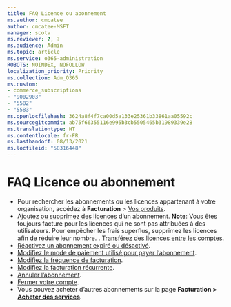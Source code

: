 ```yaml
---
title: FAQ Licence ou abonnement
ms.author: cmcatee
author: cmcatee-MSFT
manager: scotv
ms.reviewer: ?, ?
ms.audience: Admin
ms.topic: article
ms.service: o365-administration
ROBOTS: NOINDEX, NOFOLLOW
localization_priority: Priority
ms.collection: Adm_O365
ms.custom:
- commerce_subscriptions
- "9002903"
- "5582"
- "5583"
ms.openlocfilehash: 3624a8f4f7ca00d5a133e25361b33861aa05592c
ms.sourcegitcommit: ab75f66355116e995b3cb5505465b31989339e28
ms.translationtype: HT
ms.contentlocale: fr-FR
ms.lasthandoff: 08/13/2021
ms.locfileid: "58316448"
---
```

# <a name="license-or-subscription-faq"></a>FAQ Licence ou abonnement

- Pour rechercher les abonnements ou les licences appartenant à votre organisation, accédez à **Facturation** > [Vos produits](https://go.microsoft.com/fwlink/p/?linkid=842054).
- [Ajoutez ou supprimez des licences](https://docs.microsoft.com/alchemyinsights/how-to-add-or-reduce-licenses) d’un abonnement.
    **Note**: Vous êtes toujours facturé pour les licences qui ne sont pas attribuées à des utilisateurs. Pour empêcher les frais superflus, supprimez les licences afin de réduire leur nombre.
. [Transférez des licences entre les comptes](https://docs.microsoft.com/alchemyinsights/transfer-licenses-between-tenants).
- [Réactivez un abonnement expiré ou désactivé](https://go.microsoft.com/fwlink/p/?linkid=2117519).
- [Modifiez le mode de paiement utilisé pour payer l’abonnement](https://go.microsoft.com/fwlink/p/?linkid=2117167).
- [Modifiez la fréquence de facturation](https://go.microsoft.com/fwlink/p/?linkid=2119112).
- [Modifiez la facturation récurrente](https://go.microsoft.com/fwlink/p/?linkid=2119216).
- [Annuler l’abonnement](https://go.microsoft.com/fwlink/p/?linkid=2119113).
- [Fermer votre compte](https://docs.microsoft.com/alchemyinsights/how-to-close-your-account).
- Vous pouvez acheter d’autres abonnements sur la page **Facturation > [Acheter des services](https://go.microsoft.com/fwlink/p/?linkid=868433)**.